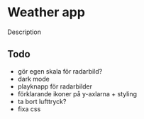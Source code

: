# Weather app

Description

## Todo

- gör egen skala för radarbild?
- dark mode
- playknapp för radarbilder
- förklarande ikoner på y-axlarna + styling
- ta bort lufttryck?
- fixa css
